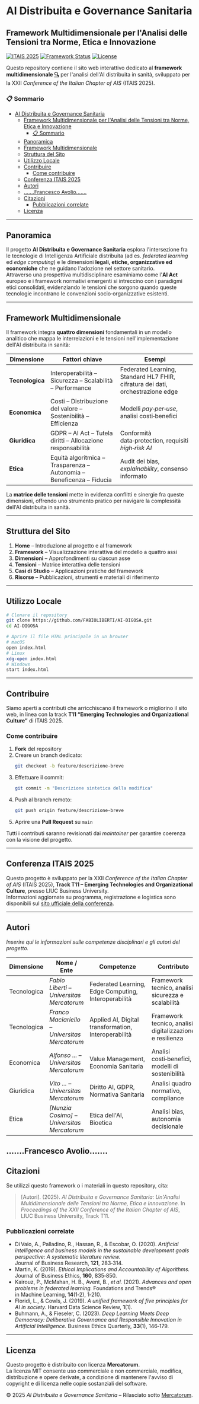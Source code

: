 # AI Distribuita e Governance Sanitaria

## Framework Multidimensionale per l'Analisi delle Tensioni tra Norme, Etica e Innovazione

[![ITAIS 2025](https://img.shields.io/badge/Conference-ITAIS%202025-blue)](https://www.itais.org/conference)
[![Framework Status](https://img.shields.io/badge/Framework-Multidimensionale-orange.svg)](https://www.fabioliberti.com/ItAIS2025/index.html)
[![License](https://img.shields.io/badge/License-Mercatorum-green.svg)](LICENSE)

Questo repository contiene il sito web interattivo dedicato al **framework multidimensionale [🔍](https://www.fabioliberti.com/ItAIS2025/)** per l'analisi dell'AI distribuita in sanità, sviluppato per la XXII *Conference of the Italian Chapter of AIS* (ITAIS 2025).

### 📋 Sommario
- [AI Distribuita e Governance Sanitaria](#ai-distribuita-e-governance-sanitaria)
  - [Framework Multidimensionale per l'Analisi delle Tensioni tra Norme, Etica e Innovazione](#framework-multidimensionale-per-lanalisi-delle-tensioni-tra-norme-etica-e-innovazione)
    - [📋 Sommario](#-sommario)
  - [Panoramica](#panoramica)
  - [Framework Multidimensionale](#framework-multidimensionale)
  - [Struttura del Sito](#struttura-del-sito)
  - [Utilizzo Locale](#utilizzo-locale)
  - [Contribuire](#contribuire)
    - [Come contribuire](#come-contribuire)
  - [Conferenza ITAIS 2025](#conferenza-itais2025)
  - [Autori](#autori)
  - [.......Francesco Avolio.......](#francesco-avolio)
  - [Citazioni](#citazioni)
    - [Pubblicazioni correlate](#pubblicazioni-correlate)
  - [Licenza](#licenza)

---

## Panoramica
Il progetto **AI Distribuita e Governance Sanitaria** esplora l'intersezione fra le tecnologie di Intelligenza Artificiale distribuita (ad es. *federated learning* ed *edge computing*) e le dimensioni **legali, etiche, organizzative ed economiche** che ne guidano l'adozione nel settore sanitario.  
Attraverso una prospettiva multidisciplinare esaminiamo come l'**AI Act** europeo e i framework normativi emergenti si intreccino con i paradigmi etici consolidati, evidenziando le tensioni che sorgono quando queste tecnologie incontrano le convenzioni socio‑organizzative esistenti.

---

## Framework Multidimensionale
Il framework integra **quattro dimensioni** fondamentali in un modello analitico che mappa le interrelazioni e le tensioni nell'implementazione dell'AI distribuita in sanità:

| Dimensione | Fattori chiave | Esempi |
|------------|---------------|--------|
| **Tecnologica** | Interoperabilità – Sicurezza – Scalabilità – Performance | Federated Learning, Standard HL7 FHIR, cifratura dei dati, orchestrazione edge |
| **Economica** | Costi – Distribuzione del valore – Sostenibilità – Efficienza | Modelli *pay‑per‑use*, analisi costi‑benefici |
| **Giuridica** | GDPR – AI Act – Tutela diritti – Allocazione responsabilità | Conformità data‑protection, requisiti *high‑risk AI* |
| **Etica** | Equità algoritmica – Trasparenza – Autonomia – Beneficenza – Fiducia | Audit dei bias, *explainability*, consenso informato |

La **matrice delle tensioni** mette in evidenza conflitti e sinergie fra queste dimensioni, offrendo uno strumento pratico per navigare la complessità dell'AI distribuita in sanità.

---

## Struttura del Sito
1. **Home** – Introduzione al progetto e al framework  
2. **Framework** – Visualizzazione interattiva del modello a quattro assi  
3. **Dimensioni** – Approfondimenti su ciascun asse  
4. **Tensioni** – Matrice interattiva delle tensioni  
5. **Casi di Studio** – Applicazioni pratiche del framework  
6. **Risorse** – Pubblicazioni, strumenti e materiali di riferimento  

---

## Utilizzo Locale
```bash
# Clonare il repository
git clone https://github.com/FABIOLIBERTI/AI-DIGOSA.git
cd AI-DIGOSA

# Aprire il file HTML principale in un browser
# macOS
open index.html
# Linux
xdg-open index.html
# Windows
start index.html
```

---

## Contribuire
Siamo aperti a contributi che arricchiscano il framework o migliorino il sito web, in linea con la track **T11 “Emerging Technologies and Organizational Culture”** di ITAIS 2025.

### Come contribuire
1. **Fork** del repository  
2. Creare un branch dedicato:  
   ```bash
   git checkout -b feature/descrizione‑breve
   ```  
3. Effettuare il commit:  
   ```bash
   git commit -m "Descrizione sintetica della modifica"
   ```  
4. Push al branch remoto:  
   ```bash
   git push origin feature/descrizione‑breve
   ```  
5. Aprire una **Pull Request** su `main`

Tutti i contributi saranno revisionati dai *maintainer* per garantire coerenza con la visione del progetto.

---

## Conferenza ITAIS 2025
Questo progetto è sviluppato per la XXII *Conference of the Italian Chapter of AIS* (ITAIS 2025), **Track T11 – Emerging Technologies and Organizational Culture**, presso LIUC Business University.  
Informazioni aggiornate su programma, registrazione e logistica sono disponibili sul [sito ufficiale della conferenza](https://www.itais.org/conference).

---

## Autori
*Inserire qui le informazioni sulle competenze disciplinari e gli autori del progetto.*

| Dimensione | Nome / Ente | Competenze | Contributo |
|------------|-------------|------------|------------|
| Tecnologica | *Fabio Liberti* – *Universitas Mercatorum* | Federated Learning, Edge Computing, Interoperabilità | Framework tecnico, analisi sicurezza e scalabilità |
| Tecnologica | *Franco Maciariello* – *Universitas Mercatorum* | Applied AI, Digital transformation, Interoperabilità | Framework tecnico, analisi digitalizzazione e resilienza |
| Economica   | *Alfonso ...* – *Universitas Mercatorum* | Value Management, Economia Sanitaria | Analisi costi‑benefici, modelli di sostenibilità |
| Giuridica   | *Vito ...* – *Universitas Mercatorum* | Diritto AI, GDPR, Normativa Sanitaria | Analisi quadro normativo, compliance |
| Etica       | *[Nunzia Cosimo]* – *Universitas Mercatorum* | Etica dell'AI, Bioetica | Analisi bias, autonomia decisionale |
.......Francesco Avolio.......
---

## Citazioni
Se utilizzi questo framework o i materiali in questo repository, cita:

> [Autori]. (2025). *AI Distribuita e Governance Sanitaria: Un'Analisi Multidimensionale delle Tensioni tra Norme, Etica e Innovazione.* In *Proceedings of the XXII Conference of the Italian Chapter of AIS*, LIUC Business University, Track T11.

### Pubblicazioni correlate
- Di Vaio, A., Palladino, R., Hassan, R., & Escobar, O. (2020). *Artificial intelligence and business models in the sustainable development goals perspective: A systematic literature review.* Journal of Business Research, **121**, 283‑314.  
- Martin, K. (2019). *Ethical Implications and Accountability of Algorithms.* Journal of Business Ethics, **160**, 835‑850.  
- Kairouz, P., McMahan, H. B., Avent, B., *et al.* (2021). *Advances and open problems in federated learning.* Foundations and Trends® in Machine Learning, **14**(1‑2), 1‑210.  
- Floridi, L., & Cowls, J. (2019). *A unified framework of five principles for AI in society.* Harvard Data Science Review, **1**(1).  
- Buhmann, A., & Fieseler, C. (2023). *Deep Learning Meets Deep Democracy: Deliberative Governance and Responsible Innovation in Artificial Intelligence.* Business Ethics Quarterly, **33**(1), 146‑179.  

---

## Licenza
Questo progetto è distribuito con licenza **Mercatorum**.  
La licenza MIT consente uso commerciale e non commerciale, modifica, distribuzione e opere derivate, a condizione di mantenere l'avviso di copyright e di licenza nelle copie sostanziali del software.

© 2025 *AI Distribuita e Governance Sanitaria* – Rilasciato sotto [Mercatorum](LICENSE).
